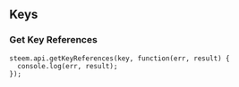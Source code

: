 ## Keys

### Get Key References
```
steem.api.getKeyReferences(key, function(err, result) {
  console.log(err, result);
});
```
